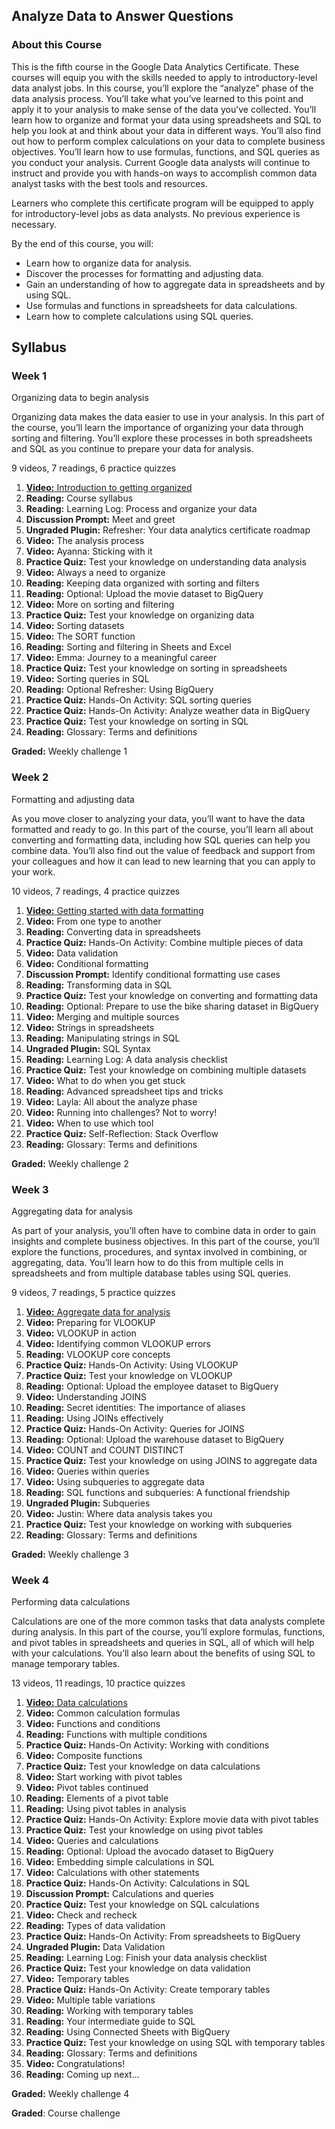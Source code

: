 ## Analyze Data to Answer Questions
### About this Course
This is the fifth course in the Google Data Analytics Certificate. These courses will equip you with the skills needed to apply to introductory-level data analyst jobs. In this course, you’ll explore the “analyze” phase of the data analysis process. You’ll take what you’ve learned to this point and apply it to your analysis to make sense of the data you’ve collected. You’ll learn how to organize and format your data using spreadsheets and SQL to help you look at and think about your data in different ways. You’ll also find out how to perform complex calculations on your data to complete business objectives. You’ll learn how to use formulas, functions, and SQL queries as you conduct your analysis. Current Google data analysts will continue to instruct and provide you with hands-on ways to accomplish common data analyst tasks with the best tools and resources.

Learners who complete this certificate program will be equipped to apply for introductory-level jobs as data analysts. No previous experience is necessary.

By the end of this course, you will:
 - Learn how to organize data for analysis.
 - Discover the processes for formatting and adjusting data. 
 - Gain an understanding of how to aggregate data in spreadsheets and by using SQL.
 - Use formulas and functions in spreadsheets for data calculations.
 - Learn how to complete calculations using SQL queries.

## Syllabus

### Week 1

Organizing data to begin analysis

Organizing data makes the data easier to use in your analysis. In this part of the course, you’ll learn the importance of organizing your data through sorting and filtering. You’ll explore these processes in both spreadsheets and SQL as you continue to prepare your data for analysis.

9 videos, 7 readings, 6 practice quizzes

1.  [**Video:** Introduction to getting organized](https://www.coursera.org/lecture/analyze-data/introduction-to-getting-organized-6chA9)
2.  **Reading:** Course syllabus
3.  **Reading:** Learning Log: Process and organize your data
4.  **Discussion Prompt:** Meet and greet
5.  **Ungraded Plugin:** Refresher: Your data analytics certificate roadmap
6.  **Video:** The analysis process
7.  **Video:** Ayanna: Sticking with it
8.  **Practice Quiz:** Test your knowledge on understanding data analysis
9.  **Video:** Always a need to organize
10.  **Reading:** Keeping data organized with sorting and filters
11.  **Reading:** Optional: Upload the movie dataset to BigQuery
12.  **Video:** More on sorting and filtering
13.  **Practice Quiz:** Test your knowledge on organizing data
14.  **Video:** Sorting datasets
15.  **Video:** The SORT function
16.  **Reading:** Sorting and filtering in Sheets and Excel
17.  **Video:** Emma: Journey to a meaningful career
18.  **Practice Quiz:** Test your knowledge on sorting in spreadsheets
19.  **Video:** Sorting queries in SQL
20.  **Reading:** Optional Refresher: Using BigQuery
21.  **Practice Quiz:** Hands-On Activity: SQL sorting queries
22.  **Practice Quiz:** Hands-On Activity: Analyze weather data in BigQuery
23.  **Practice Quiz:** Test your knowledge on sorting in SQL
24.  **Reading:** Glossary: Terms and definitions

**Graded:** Weekly challenge 1

### Week 2

Formatting and adjusting data

As you move closer to analyzing your data, you’ll want to have the data formatted and ready to go. In this part of the course, you’ll learn all about converting and formatting data, including how SQL queries can help you combine data. You’ll also find out the value of feedback and support from your colleagues and how it can lead to new learning that you can apply to your work.

10 videos, 7 readings, 4 practice quizzes

1.  [**Video:** Getting started with data formatting](https://www.coursera.org/lecture/analyze-data/getting-started-with-data-formatting-u1pom)
2.  **Video:** From one type to another
3.  **Reading:** Converting data in spreadsheets
4.  **Practice Quiz:** Hands-On Activity: Combine multiple pieces of data
5.  **Video:** Data validation
6.  **Video:** Conditional formatting
7.  **Discussion Prompt:** Identify conditional formatting use cases
8.  **Reading:** Transforming data in SQL
9.  **Practice Quiz:** Test your knowledge on converting and formatting data
10.  **Reading:** Optional: Prepare to use the bike sharing dataset in BigQuery
11.  **Video:** Merging and multiple sources
12.  **Video:** Strings in spreadsheets
13.  **Reading:** Manipulating strings in SQL
14.  **Ungraded Plugin:** SQL Syntax
15.  **Reading:** Learning Log: A data analysis checklist
16.  **Practice Quiz:** Test your knowledge on combining multiple datasets
17.  **Video:** What to do when you get stuck
18.  **Reading:** Advanced spreadsheet tips and tricks
19.  **Video:** Layla: All about the analyze phase
20.  **Video:** Running into challenges? Not to worry!
21.  **Video:** When to use which tool
22.  **Practice Quiz:** Self-Reflection: Stack Overflow
23.  **Reading:** Glossary: Terms and definitions

**Graded:** Weekly challenge 2

### Week 3

Aggregating data for analysis

As part of your analysis, you’ll often have to combine data in order to gain insights and complete business objectives. In this part of the course, you’ll explore the functions, procedures, and syntax involved in combining, or aggregating, data. You’ll learn how to do this from multiple cells in spreadsheets and from multiple database tables using SQL queries.

9 videos, 7 readings, 5 practice quizzes

1.  [**Video:** Aggregate data for analysis](https://www.coursera.org/lecture/analyze-data/aggregate-data-for-analysis-UILlm)
2.  **Video:** Preparing for VLOOKUP
3.  **Video:** VLOOKUP in action
4.  **Video:** Identifying common VLOOKUP errors
5.  **Reading:** VLOOKUP core concepts
6.  **Practice Quiz:** Hands-On Activity: Using VLOOKUP
7.  **Practice Quiz:** Test your knowledge on VLOOKUP
8.  **Reading:** Optional: Upload the employee dataset to BigQuery
9.  **Video:** Understanding JOINS
10.  **Reading:** Secret identities: The importance of aliases
11.  **Reading:** Using JOINs effectively
12.  **Practice Quiz:** Hands-On Activity: Queries for JOINS
13.  **Reading:** Optional: Upload the warehouse dataset to BigQuery
14.  **Video:** COUNT and COUNT DISTINCT
15.  **Practice Quiz:** Test your knowledge on using JOINS to aggregate data
16.  **Video:** Queries within queries
17.  **Video:** Using subqueries to aggregate data
18.  **Reading:** SQL functions and subqueries: A functional friendship
19.  **Ungraded Plugin:** Subqueries
20.  **Video:** Justin: Where data analysis takes you
21.  **Practice Quiz:** Test your knowledge on working with subqueries
22.  **Reading:** Glossary: Terms and definitions

**Graded:** Weekly challenge 3

### Week 4

Performing data calculations

Calculations are one of the more common tasks that data analysts complete during analysis. In this part of the course, you’ll explore formulas, functions, and pivot tables in spreadsheets and queries in SQL, all of which will help with your calculations. You’ll also learn about the benefits of using SQL to manage temporary tables.

13 videos, 11 readings, 10 practice quizzes

1.  [**Video:** Data calculations](https://www.coursera.org/lecture/analyze-data/data-calculations-HZjQ8)
2.  **Video:** Common calculation formulas
3.  **Video:** Functions and conditions
4.  **Reading:** Functions with multiple conditions
5.  **Practice Quiz:** Hands-On Activity: Working with conditions
6.  **Video:** Composite functions
7.  **Practice Quiz:** Test your knowledge on data calculations
8.  **Video:** Start working with pivot tables
9.  **Video:** Pivot tables continued
10.  **Reading:** Elements of a pivot table
11.  **Reading:** Using pivot tables in analysis
12.  **Practice Quiz:** Hands-On Activity: Explore movie data with pivot tables
13.  **Practice Quiz:** Test your knowledge on using pivot tables
14.  **Video:** Queries and calculations
15.  **Reading:** Optional: Upload the avocado dataset to BigQuery
16.  **Video:** Embedding simple calculations in SQL
17.  **Video:** Calculations with other statements
18.  **Practice Quiz:** Hands-On Activity: Calculations in SQL
19.  **Discussion Prompt:** Calculations and queries
20.  **Practice Quiz:** Test your knowledge on SQL calculations
21.  **Video:** Check and recheck
22.  **Reading:** Types of data validation
23.  **Practice Quiz:** Hands-On Activity: From spreadsheets to BigQuery
24.  **Ungraded Plugin:** Data Validation
25.  **Reading:** Learning Log: Finish your data analysis checklist
26.  **Practice Quiz:** Test your knowledge on data validation
27.  **Video:** Temporary tables
28.  **Practice Quiz:** Hands-On Activity: Create temporary tables
29.  **Video:** Multiple table variations
30.  **Reading:** Working with temporary tables
31.  **Reading:** Your intermediate guide to SQL
32.  **Reading:** Using Connected Sheets with BigQuery
33.  **Practice Quiz:** Test your knowledge on using SQL with temporary tables
34.  **Reading:** Glossary: Terms and definitions
35.  **Video:** Congratulations!
36.  **Reading:** Coming up next...

**Graded:** Weekly challenge 4

**Graded**: Course challenge

